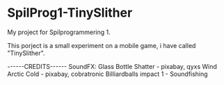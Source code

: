 # SpilProg1-TinySlither

My project for Spilprogrammering 1.

This porject is a small experiment on a mobile game, i have called "TinySlither".


------CREDITS------
SoundFX:
Glass Bottle Shatter - pixabay, qyxs
Wind Arctic Cold - pixabay, cobratronic
Billiardballs impact 1 - Soundfishing

